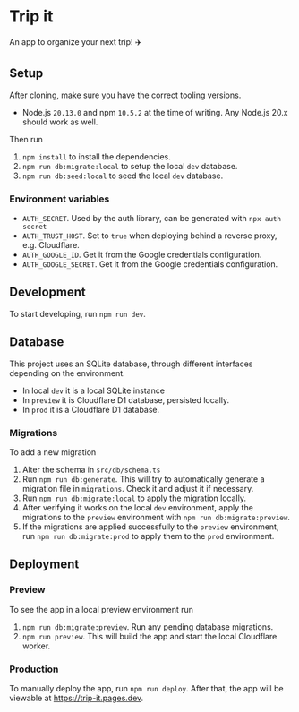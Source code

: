 # Trip it

An app to organize your next trip! ✈️

## Setup

After cloning, make sure you have the correct tooling versions.

-   Node.js `20.13.0` and npm `10.5.2` at the time of writing. Any Node.js 20.x should work as well.

Then run

1. `npm install` to install the dependencies.
2. `npm run db:migrate:local` to setup the local `dev` database.
3. `npm run db:seed:local` to seed the local `dev` database.

### Environment variables

-   `AUTH_SECRET`. Used by the auth library, can be generated with `npx auth secret`
-   `AUTH_TRUST_HOST`. Set to `true` when deploying behind a reverse proxy, e.g. Cloudflare.
-   `AUTH_GOOGLE_ID`. Get it from the Google credentials configuration.
-   `AUTH_GOOGLE_SECRET`. Get it from the Google credentials configuration.

## Development

To start developing, run `npm run dev`.

## Database

This project uses an SQLite database, through different interfaces depending on the environment.

-   In local `dev` it is a local SQLite instance
-   In `preview` it is Cloudflare D1 database, persisted locally.
-   In `prod` it is a Cloudflare D1 database.

### Migrations

To add a new migration

1. Alter the schema in `src/db/schema.ts`
2. Run `npm run db:generate`. This will try to automatically generate a migration file in `migrations`. Check it and adjust it if necessary.
3. Run `npm run db:migrate:local` to apply the migration locally.
4. After verifying it works on the local `dev` environment, apply the migrations to the `preview` environment with `npm run db:migrate:preview`.
5. If the migrations are applied successfully to the `preview` environment, run `npm run db:migrate:prod` to apply them to the `prod` environment.

## Deployment

### Preview

To see the app in a local preview environment run

1. `npm run db:migrate:preview`. Run any pending database migrations.
2. `npm run preview`. This will build the app and start the local Cloudflare worker.

### Production

To manually deploy the app, run `npm run deploy`. After that, the app will be viewable at https://trip-it.pages.dev.
